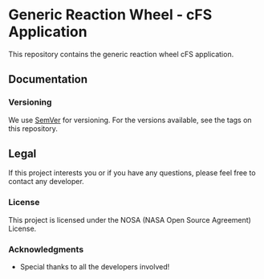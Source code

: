 # Generic Reaction Wheel - cFS Application

This repository contains the generic reaction wheel cFS application.

## Documentation

### Versioning
We use [SemVer](http://semver.org/) for versioning. For the versions available, see the tags on this repository.

## Legal 
If this project interests you or if you have any questions, please feel free to contact any developer.

### License
This project is licensed under the NOSA (NASA Open Source Agreement) License. 

### Acknowledgments
* Special thanks to all the developers involved!

